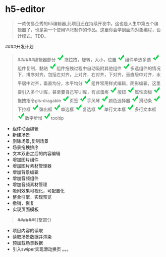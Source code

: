 # h5-editor

> 一款仿易企秀的h5编辑器,此项目还在持续开发中。这也是人生中第五个编辑器了，也是第一个使用VUE制作的作品。这里你会学到面向对象编程，设计模式，TDD。

####开发计划
>######编辑器部分
<img src="readme/right24x24.png"/>拖拉拽，旋转，大小，位置
<img src="readme/right24x24.png"/>组件单选多选
<img src="readme/right24x24.png"/>组件复制，黏贴
<img src="readme/right24x24.png"/>组件拖拽过程中自动吸附其他组件
<img src="readme/right24x24.png"/>多选组件的情况下，排序对齐。包括左对齐，上对齐，右对齐，下对齐，垂直居中对齐，水平居中对齐，垂直均分，水平均分
<img src="readme/right24x24.png"/>组件常用样式编辑，阴影编辑，这里要引入多个UI库，甚至要自己写UI库，有点蛋疼
> <img src="readme/right24x24.png"/>按钮
> <img src="readme/right24x24.png"/>属性面板
> <img src="readme/right24x24.png"/>拖拽指令gls-dragable
> <img src="readme/right24x24.png"/>页签
> <img src="readme/right24x24.png"/>手风琴
> <img src="readme/right24x24.png"/>颜色选择器
> <img src="readme/right24x24.png"/>滑动条
> <img src="readme/right24x24.png"/>下拉框
> <img src="readme/right24x24.png"/>弹出框
> <img src="readme/right24x24.png"/>单选框
> <img src="readme/right24x24.png"/>复选框
> <img src="readme/right24x24.png"/>单行文本框
> <img src="readme/right24x24.png"/>多行文本框
> <img src="readme/right24x24.png"/>数字步增
> <img src="readme/right24x24.png"/>tooltip
* 组件动画编辑
* 新建场景
* 删除场景,复制场景
* 场景拖拽排序
* 文本双击之后的内容编辑
* 增加图片组件
* 增加图片素材管理器
* 增加背景编辑
* 增加音频组件
* 增加音频素材管理
* 吸附效果可视化，可配置化
* 整合引擎，实现预览
* 撤销，恢复
* 实现页面模板
>######引擎部分
* 项目内容的读取
* 读取场景数据并渲染
* 预加载场景数据
* 引入swiper实现滑动换页
。。。

